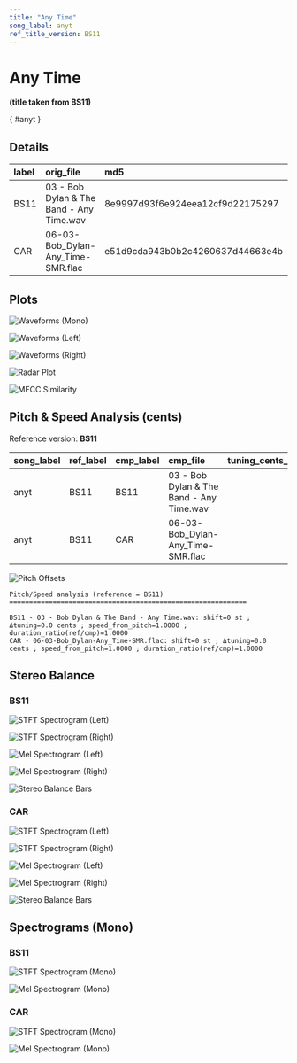 ```yaml
---
title: "Any Time"
song_label: anyt
ref_title_version: BS11
---
```


# Any Time

**(title taken from BS11)**

[](){ #anyt }

## Details

| label   | orig_file                                | md5                              |   disc |   track |   duration_sec | duration_fmt   |   loudness |   loudness_left |   loudness_right |   loudness_balance |      rms |   rms_left |   rms_right |   rms_balance |   lr_corr |   spectral_centroid |
|:--------|:-----------------------------------------|:---------------------------------|-------:|--------:|---------------:|:---------------|-----------:|----------------:|-----------------:|-------------------:|---------:|-----------:|------------:|--------------:|----------:|--------------------:|
| BS11    | 03 - Bob Dylan & The Band - Any Time.wav | 8e9997d93f6e924eea12cf9d22175297 |      6 |       3 |        197.147 | 03:17:147      |    -18.078 |        -18.0777 |         -18.0783 |        0.000654076 | 0.118248 |   0.118255 |    0.118241 |   1.38432e-05 |  0.999999 |             2715.2  |
| CAR     | 06-03-Bob_Dylan-Any_Time-SMR.flac        | e51d9cda943b0b2c4260637d44663e4b |      6 |       3 |        197.15  | 03:17:150      |    -18.078 |        -18.0777 |         -18.0783 |        0.000654065 | 0.11823  |   0.118237 |    0.118223 |   1.32993e-05 |  1        |             2627.72 |

## Plots
![Waveforms (Mono)](../assets/songs/anyt/anyt-waveforms_Mono.png)

![Waveforms (Left)](../assets/songs/anyt/anyt-waveforms_L.png)

![Waveforms (Right)](../assets/songs/anyt/anyt-waveforms_R.png)

![Radar Plot](../assets/songs/anyt/anyt-radar_plot.png)

![MFCC Similarity](../assets/songs/anyt/anyt-similarity_matrix.png)

## Pitch & Speed Analysis (cents)

Reference version: **BS11**

| song_label   | ref_label   | cmp_label   | cmp_file                                 |   tuning_cents_cmp |   tuning_cents_ref |   delta_tuning_cents |   semitone_shift_vs_ref |   chroma_similarity |   speed_factor_from_pitch |   duration_ratio_ref_over_cmp |
|:-------------|:------------|:------------|:-----------------------------------------|-------------------:|-------------------:|---------------------:|------------------------:|--------------------:|--------------------------:|------------------------------:|
| anyt         | BS11        | BS11        | 03 - Bob Dylan & The Band - Any Time.wav |                -28 |                -28 |                    0 |                       0 |            1        |                         1 |                      1        |
| anyt         | BS11        | CAR         | 06-03-Bob_Dylan-Any_Time-SMR.flac        |                -28 |                -28 |                    0 |                       0 |            0.999998 |                         1 |                      0.999983 |

![Pitch Offsets](../assets/songs/anyt/anyt-pitch_offsets.png)

````text
Pitch/Speed analysis (reference = BS11)
============================================================

BS11 - 03 - Bob Dylan & The Band - Any Time.wav: shift=0 st ; Δtuning=0.0 cents ; speed_from_pitch=1.0000 ; duration_ratio(ref/cmp)=1.0000
CAR - 06-03-Bob_Dylan-Any_Time-SMR.flac: shift=0 st ; Δtuning=0.0 cents ; speed_from_pitch=1.0000 ; duration_ratio(ref/cmp)=1.0000

````

## Stereo Balance

### BS11

![STFT Spectrogram (Left)](../assets/songs/anyt/anyt-BS11_spectrogram_L.png)

![STFT Spectrogram (Right)](../assets/songs/anyt/anyt-BS11_spectrogram_R.png)

![Mel Spectrogram (Left)](../assets/songs/anyt/anyt-BS11_melspec_L.png)

![Mel Spectrogram (Right)](../assets/songs/anyt/anyt-BS11_melspec_R.png)

![Stereo Balance Bars](../assets/songs/anyt/anyt-BS11_balance.png)

### CAR

![STFT Spectrogram (Left)](../assets/songs/anyt/anyt-CAR_spectrogram_L.png)

![STFT Spectrogram (Right)](../assets/songs/anyt/anyt-CAR_spectrogram_R.png)

![Mel Spectrogram (Left)](../assets/songs/anyt/anyt-CAR_melspec_L.png)

![Mel Spectrogram (Right)](../assets/songs/anyt/anyt-CAR_melspec_R.png)

![Stereo Balance Bars](../assets/songs/anyt/anyt-CAR_balance.png)

## Spectrograms (Mono)

### BS11

![STFT Spectrogram (Mono)](../assets/songs/anyt/anyt-BS11_spectrogram_Mono.png)

![Mel Spectrogram (Mono)](../assets/songs/anyt/anyt-BS11_melspec_Mono.png)

### CAR

![STFT Spectrogram (Mono)](../assets/songs/anyt/anyt-CAR_spectrogram_Mono.png)

![Mel Spectrogram (Mono)](../assets/songs/anyt/anyt-CAR_melspec_Mono.png)

